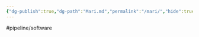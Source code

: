 ```yaml
---
{"dg-publish":true,"dg-path":"Mari.md","permalink":"/mari/","hide":true}
---
```


#pipeline/software